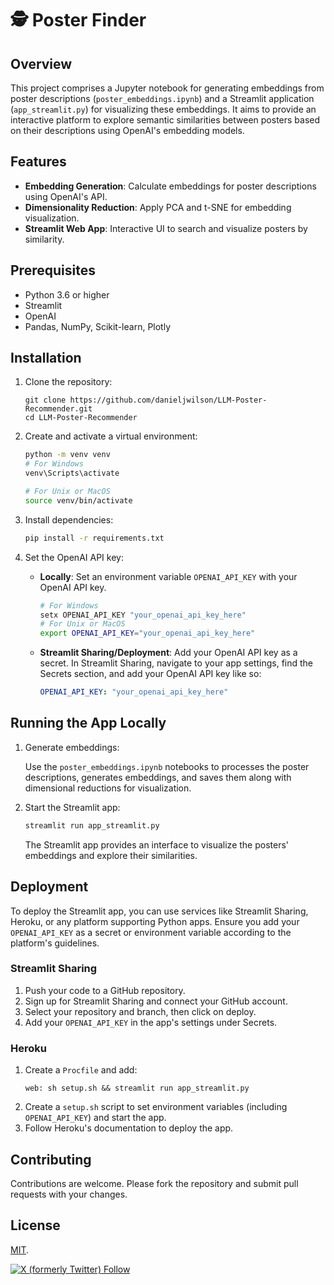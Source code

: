 # 🕵️ Poster Finder

## Overview
This project comprises a Jupyter notebook for generating embeddings from poster descriptions (`poster_embeddings.ipynb`) and a Streamlit application (`app_streamlit.py`) for visualizing these embeddings. It aims to provide an interactive platform to explore semantic similarities between posters based on their descriptions using OpenAI's embedding models.

## Features
- **Embedding Generation**: Calculate embeddings for poster descriptions using OpenAI's API.
- **Dimensionality Reduction**: Apply PCA and t-SNE for embedding visualization.
- **Streamlit Web App**: Interactive UI to search and visualize posters by similarity.

## Prerequisites
- Python 3.6 or higher
- Streamlit
- OpenAI
- Pandas, NumPy, Scikit-learn, Plotly

## Installation

1. Clone the repository:
   ```
   git clone https://github.com/danieljwilson/LLM-Poster-Recommender.git
   cd LLM-Poster-Recommender
   ```

2. Create and activate a virtual environment:
   ```bash
   python -m venv venv
   # For Windows
   venv\Scripts\activate

   # For Unix or MacOS
   source venv/bin/activate
   ```

3. Install dependencies:
   ```bash
   pip install -r requirements.txt
   ```

4. Set the OpenAI API key:
   - **Locally**: Set an environment variable `OPENAI_API_KEY` with your OpenAI API key.
     ```bash
     # For Windows
     setx OPENAI_API_KEY "your_openai_api_key_here"
     # For Unix or MacOS
     export OPENAI_API_KEY="your_openai_api_key_here"
     ```
   - **Streamlit Sharing/Deployment**: Add your OpenAI API key as a secret. In Streamlit Sharing, navigate to your app settings, find the Secrets section, and add your OpenAI API key like so:
     ```yaml
     OPENAI_API_KEY: "your_openai_api_key_here"
     ```

## Running the App Locally

1. Generate embeddings:
   
   Use the `poster_embeddings.ipynb` notebooks to processes the poster descriptions, generates embeddings, and saves them along with dimensional reductions for visualization.

2. Start the Streamlit app:
   ```bash
   streamlit run app_streamlit.py
   ```
   The Streamlit app provides an interface to visualize the posters' embeddings and explore their similarities.

## Deployment

To deploy the Streamlit app, you can use services like Streamlit Sharing, Heroku, or any platform supporting Python apps. Ensure you add your `OPENAI_API_KEY` as a secret or environment variable according to the platform's guidelines.

### Streamlit Sharing
1. Push your code to a GitHub repository.
2. Sign up for Streamlit Sharing and connect your GitHub account.
3. Select your repository and branch, then click on deploy.
4. Add your `OPENAI_API_KEY` in the app's settings under Secrets.

### Heroku
1. Create a `Procfile` and add:
   ```
   web: sh setup.sh && streamlit run app_streamlit.py
   ```
2. Create a `setup.sh` script to set environment variables (including `OPENAI_API_KEY`) and start the app.
3. Follow Heroku's documentation to deploy the app.

## Contributing
Contributions are welcome. Please fork the repository and submit pull requests with your changes.

## License
[MIT](https://github.com/danieljwilson/LLM-Poster-Recommender/blob/master/LICENSE).

<a href="https://twitter.com/intent/user?screen_name=_danieljwilson_">![X (formerly Twitter) Follow](https://img.shields.io/twitter/follow/danieljwilson)</a>